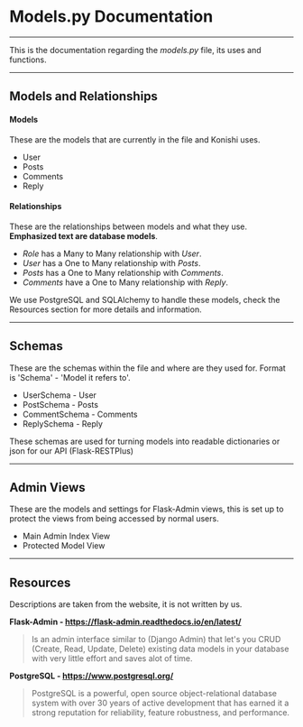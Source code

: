 # Models.py Documentation
---
This is the documentation regarding the _models.py_ file, its uses and functions.

---
## Models and Relationships
#### Models
These are the models that are currently in the file and Konishi uses.

* User 
* Posts 
* Comments 
* Reply 

#### Relationships
These are the relationships between models and what they use. **Emphasized text are database models**.

* _Role_ has a Many to Many relationship with _User_.
* _User_ has a One to Many relationship with _Posts_.
* _Posts_ has a One to Many relationship with _Comments_.
* _Comments_ have a One to Many relationship with _Reply_.

We use PostgreSQL and SQLAlchemy to handle these models, check the Resources section for more details and information.

---
## Schemas
These are the schemas within the file and where are they used for. Format is 'Schema' - 'Model it refers to'.

* UserSchema - User
* PostSchema - Posts
* CommentSchema - Comments
* ReplySchema - Reply

These schemas are used for turning models into readable dictionaries or json for our API (Flask-RESTPlus)

---
## Admin Views
These are the models and settings for Flask-Admin views, this is set up to protect the views from being accessed by normal users.

* Main Admin Index View
* Protected Model View

---
## Resources
Descriptions are taken from the website, it is not written by us.

**Flask-Admin - https://flask-admin.readthedocs.io/en/latest/**
> Is an admin interface similar to (Django Admin) that let's you
CRUD (Create, Read, Update, Delete) existing data models in your
database with very little effort and saves alot of time.

**PostgreSQL - https://www.postgresql.org/**
> PostgreSQL is a powerful, open source object-relational database system with over 30 years of active development that has earned it a strong reputation for reliability, feature robustness, and performance.